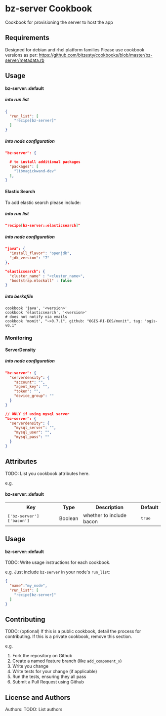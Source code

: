 bz-server Cookbook
===============
Cookbook for provisioning the server to host the app

Requirements
------------
Designed for debian and rhel platform families
Please use cookbook versions as per: https://github.com/bitzesty/cookbooks/blob/master/bz-server/metadata.rb

Usage
-----
#### bz-server::default

##### into run list

```json
{
  "run_list": [
    "recipe[bz-server]"
  ]
}
```

##### into node configuration

```json
"bz-server": {

  # to install additional packages
  "packages": [
    "libmagickwand-dev"
  ],
}
```

#### Elastic Search
To add elastic search please include:

##### into run list

```json
"recipe[bz-server::elasticsearch]"
```

##### into node configuration
```json
"java": {
  "install_flavor": "openjdk",
  "jdk_version": "7"
},

"elasticsearch": {
  "cluster_name" : "<cluster_name>",
  "bootstrap.mlockall" : false
}
```

##### into berksfile

```
cookbook 'java', '<version>'
cookbook 'elasticsearch', '<version>'
# does not notify via emails
cookbook 'monit', "~>0.7.1", github: "OGIS-RI-EOS/monit", tag: "ogis-v0.1"
```

### Monitoring

#### ServerDensity

##### into node configuration
```json
"bz-server": {
  "serverdensity": {
    "account": "",
    "agent_key": "",
    "token": "",
    "device_group": ""
  }
}

// ONLY if using mysql server
"bz-server": {
  "serverdensity": {
    "mysql_server": "",
    "mysql_user": "",
    "mysql_pass": ""
  }
}

```

Attributes
----------
TODO: List you cookbook attributes here.

e.g.
#### bz-server::default
<table>
  <tr>
    <th>Key</th>
    <th>Type</th>
    <th>Description</th>
    <th>Default</th>
  </tr>
  <tr>
    <td><tt>['bz-server']['bacon']</tt></td>
    <td>Boolean</td>
    <td>whether to include bacon</td>
    <td><tt>true</tt></td>
  </tr>
</table>

Usage
-----
#### bz-server::default
TODO: Write usage instructions for each cookbook.

e.g.
Just include `bz-server` in your node's `run_list`:

```json
{
  "name":"my_node",
  "run_list": [
    "recipe[bz-server]"
  ]
}
```

Contributing
------------
TODO: (optional) If this is a public cookbook, detail the process for contributing. If this is a private cookbook, remove this section.

e.g.
1. Fork the repository on Github
2. Create a named feature branch (like `add_component_x`)
3. Write you change
4. Write tests for your change (if applicable)
5. Run the tests, ensuring they all pass
6. Submit a Pull Request using Github

License and Authors
-------------------
Authors: TODO: List authors
